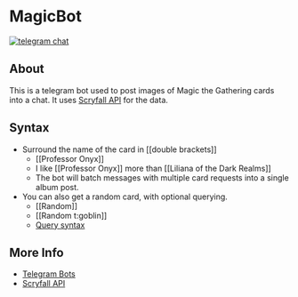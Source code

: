 # MagicBot

[![telegram chat](https://img.shields.io/badge/Support_Chat-Telegram-blue.svg?style=flat-square)](https://t.me/joinchat/B35YY0QbLfd034CFnvCtCA)

## About

This is a telegram bot used to post images of Magic the Gathering cards into a chat.  It uses [Scryfall API](https://api.scryfall.com) for the data.

## Syntax

* Surround the name of the card in [[double brackets]]
  * [[Professor Onyx]]
  * I like [[Professor Onyx]] more than [[Liliana of the Dark Realms]]
   * The bot will batch messages with multiple card requests into a single album post.
* You can also get a random card, with optional querying.
  * [[Random]]
  * [[Random t:goblin]]
  * [Query syntax](https://scryfall.com/docs/syntax)

## More Info
- [Telegram Bots](https://core.telegram.org/bots)
- [Scryfall API](https://scryfall.com/docs/api)
